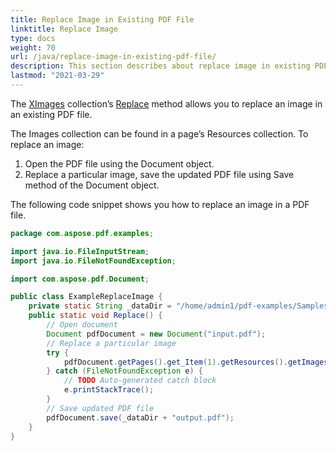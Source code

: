 ```yaml
---
title: Replace Image in Existing PDF File
linktitle: Replace Image
type: docs
weight: 70
url: /java/replace-image-in-existing-pdf-file/
description: This section describes about replace image in existing PDF file using Java library.
lastmod: "2021-03-29"
---
```


The [XImages](https://apireference.aspose.com/pdf/java/com.aspose.pdf/XImageCollection) collection’s [Replace](https://apireference.aspose.com/pdf/java/com.aspose.pdf/XImageCollection#replace-int-java.io.InputStream-) method allows you to replace an image in an existing PDF file.

The Images collection can be found in a page’s Resources collection. To replace an image:

1. Open the PDF file using the Document object.
2. Replace a particular image, save the updated PDF file using Save method of the Document object.

The following code snippet shows you how to replace an image in a PDF file.

```java
package com.aspose.pdf.examples;

import java.io.FileInputStream;
import java.io.FileNotFoundException;

import com.aspose.pdf.Document;

public class ExampleReplaceImage {
    private static String _dataDir = "/home/admin1/pdf-examples/Samples/";
    public static void Replace() {
        // Open document
        Document pdfDocument = new Document("input.pdf");
        // Replace a particular image
        try {
            pdfDocument.getPages().get_Item(1).getResources().getImages().replace(1, new FileInputStream("lovely.jpg"));
        } catch (FileNotFoundException e) {
            // TODO Auto-generated catch block
            e.printStackTrace();
        }
        // Save updated PDF file
        pdfDocument.save(_dataDir + "output.pdf");
    }
}
```

